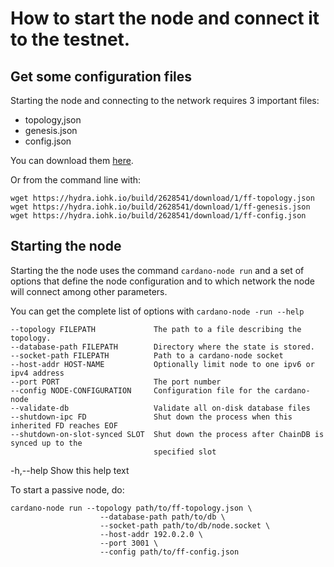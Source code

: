 # How to start the node and connect it to the testnet.

## Get some configuration files

Starting the node and connecting to the network requires 3 important files: 

* topology,json
* genesis.json
* config.json

You can download them [here](https://hydra.iohk.io/job/Cardano/cardano-node/cardano-deployment/latest-finished/download/1/index.html).

Or from the command line with: 

    wget https://hydra.iohk.io/build/2628541/download/1/ff-topology.json
    wget https://hydra.iohk.io/build/2628541/download/1/ff-genesis.json
    wget https://hydra.iohk.io/build/2628541/download/1/ff-config.json
    

## Starting the node

Starting the the node uses the command `cardano-node run` and a set of options that define the node configuration and to which network the node will connect among other parameters.  
	
You can get the complete list of options with `cardano-node -run --help`  

	--topology FILEPATH             The path to a file describing the topology.
  	--database-path FILEPATH        Directory where the state is stored.
  	--socket-path FILEPATH          Path to a cardano-node socket
  	--host-addr HOST-NAME           Optionally limit node to one ipv6 or ipv4 address
  	--port PORT                     The port number
  	--config NODE-CONFIGURATION     Configuration file for the cardano-node
  	--validate-db                   Validate all on-disk database files
  	--shutdown-ipc FD               Shut down the process when this inherited FD reaches EOF
  	--shutdown-on-slot-synced SLOT  Shut down the process after ChainDB is synced up to the
  	                                specified slot
   -h,--help                       Show this help text
   
To start a passive node, do:

	cardano-node run --topology path/to/ff-topology.json \
						--database-path path/to/db \
						--socket-path path/to/db/node.socket \
						--host-addr 192.0.2.0 \ 
						--port 3001 \
						--config path/to/ff-config.json

